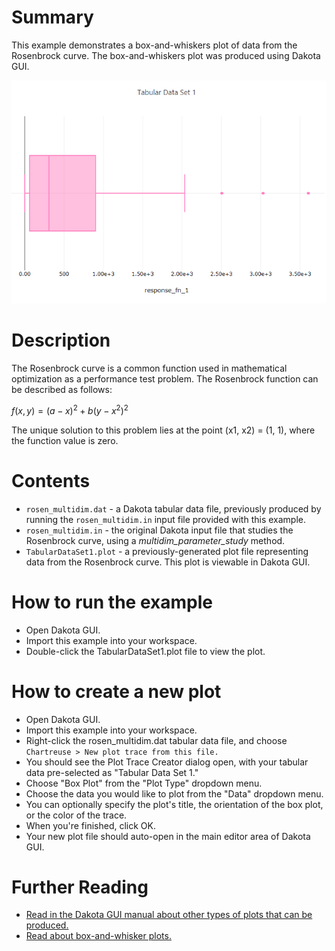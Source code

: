 # Summary

This example demonstrates a box-and-whiskers plot of data from the Rosenbrock curve.  The box-and-whiskers plot was produced using Dakota GUI.

![alt text](img/box_plot.png "Example plot")

# Description

The Rosenbrock curve is a common function used in mathematical optimization as a performance test problem.  The Rosenbrock function can be described as follows:

$` f(x,y) = (a-x)^2 + b(y-x^2)^2 `$

The unique solution to this problem lies at the point (x1, x2) = (1, 1), where the function value is zero.

# Contents

- `rosen_multidim.dat` - a Dakota tabular data file, previously produced by running the `rosen_multidim.in` input file provided with this example. 
- `rosen_multidim.in` - the original Dakota input file that studies the Rosenbrock curve, using a *multidim\_parameter\_study* method.
- `TabularDataSet1.plot` - a previously-generated plot file representing data from the Rosenbrock curve.  This plot is viewable in Dakota GUI.

# How to run the example

- Open Dakota GUI.
- Import this example into your workspace.
- Double-click the TabularDataSet1.plot file to view the plot.

# How to create a new plot

- Open Dakota GUI.
- Import this example into your workspace.
- Right-click the rosen_multidim.dat tabular data file, and choose `Chartreuse > New plot trace from this file.`
 - You should see the Plot Trace Creator dialog open, with your tabular data pre-selected as "Tabular Data Set 1."
- Choose "Box Plot" from the "Plot Type" dropdown menu.
- Choose the data you would like to plot from the "Data" dropdown menu.
- You can optionally specify the plot's title, the orientation of the box plot, or the color of the trace.
- When you're finished, click OK.
- Your new plot file should auto-open in the main editor area of Dakota GUI.

# Further Reading

- [Read in the Dakota GUI manual about other types of plots that can be produced.](https://dakota.sandia.gov/content/chartreuse-1)
- [Read about box-and-whisker plots.](https://en.wikipedia.org/wiki/Box_plot)
